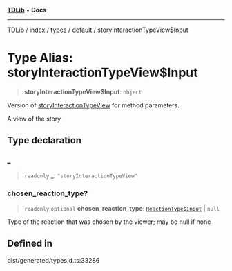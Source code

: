 [**TDLib**](../../../../../../README.md) • **Docs**

***

[TDLib](../../../../../../modules.md) / [index](../../../../../README.md) / [types](../../../README.md) / [default](../README.md) / storyInteractionTypeView$Input

# Type Alias: storyInteractionTypeView$Input

> **storyInteractionTypeView$Input**: `object`

Version of [storyInteractionTypeView](storyInteractionTypeView.md) for method parameters.

A view of the story

## Type declaration

### \_

> `readonly` **\_**: `"storyInteractionTypeView"`

### chosen\_reaction\_type?

> `readonly` `optional` **chosen\_reaction\_type**: [`ReactionType$Input`](ReactionType$Input.md) \| `null`

Type of the reaction that was chosen by the viewer; may be null if none

## Defined in

dist/generated/types.d.ts:33286
